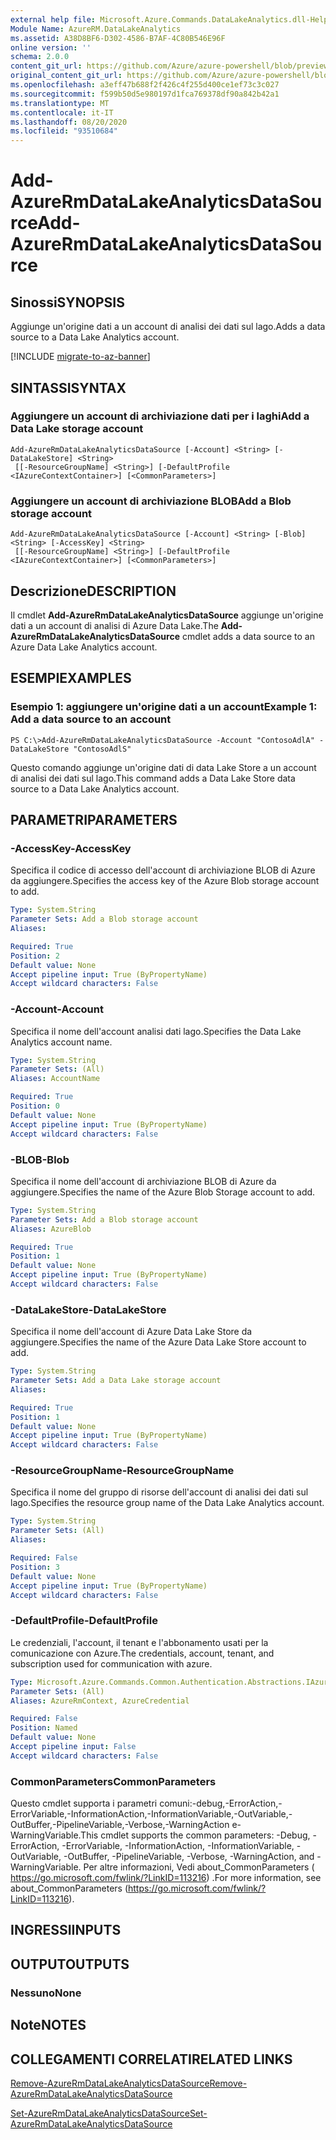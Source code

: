 ```yaml
---
external help file: Microsoft.Azure.Commands.DataLakeAnalytics.dll-Help.xml
Module Name: AzureRM.DataLakeAnalytics
ms.assetid: A38D8BF6-D302-4586-B7AF-4C80B546E96F
online version: ''
schema: 2.0.0
content_git_url: https://github.com/Azure/azure-powershell/blob/preview/src/ResourceManager/DataLakeAnalytics/Commands.DataLakeAnalytics/help/Add-AzureRmDataLakeAnalyticsDataSource.md
original_content_git_url: https://github.com/Azure/azure-powershell/blob/preview/src/ResourceManager/DataLakeAnalytics/Commands.DataLakeAnalytics/help/Add-AzureRmDataLakeAnalyticsDataSource.md
ms.openlocfilehash: a3eff47b688f2f426c4f255d400ce1ef73c3c027
ms.sourcegitcommit: f599b50d5e980197d1fca769378df90a842b42a1
ms.translationtype: MT
ms.contentlocale: it-IT
ms.lasthandoff: 08/20/2020
ms.locfileid: "93510684"
---
```

# <span data-ttu-id="7b2b9-101">Add-AzureRmDataLakeAnalyticsDataSource</span><span class="sxs-lookup"><span data-stu-id="7b2b9-101">Add-AzureRmDataLakeAnalyticsDataSource</span></span>

## <span data-ttu-id="7b2b9-102">Sinossi</span><span class="sxs-lookup"><span data-stu-id="7b2b9-102">SYNOPSIS</span></span>
<span data-ttu-id="7b2b9-103">Aggiunge un'origine dati a un account di analisi dei dati sul lago.</span><span class="sxs-lookup"><span data-stu-id="7b2b9-103">Adds a data source to a Data Lake Analytics account.</span></span>

[!INCLUDE [migrate-to-az-banner](../../includes/migrate-to-az-banner.md)]

## <span data-ttu-id="7b2b9-104">SINTASSI</span><span class="sxs-lookup"><span data-stu-id="7b2b9-104">SYNTAX</span></span>

### <span data-ttu-id="7b2b9-105">Aggiungere un account di archiviazione dati per i laghi</span><span class="sxs-lookup"><span data-stu-id="7b2b9-105">Add a Data Lake storage account</span></span>
```
Add-AzureRmDataLakeAnalyticsDataSource [-Account] <String> [-DataLakeStore] <String>
 [[-ResourceGroupName] <String>] [-DefaultProfile <IAzureContextContainer>] [<CommonParameters>]
```

### <span data-ttu-id="7b2b9-106">Aggiungere un account di archiviazione BLOB</span><span class="sxs-lookup"><span data-stu-id="7b2b9-106">Add a Blob storage account</span></span>
```
Add-AzureRmDataLakeAnalyticsDataSource [-Account] <String> [-Blob] <String> [-AccessKey] <String>
 [[-ResourceGroupName] <String>] [-DefaultProfile <IAzureContextContainer>] [<CommonParameters>]
```

## <span data-ttu-id="7b2b9-107">Descrizione</span><span class="sxs-lookup"><span data-stu-id="7b2b9-107">DESCRIPTION</span></span>
<span data-ttu-id="7b2b9-108">Il cmdlet **Add-AzureRmDataLakeAnalyticsDataSource** aggiunge un'origine dati a un account di analisi di Azure Data Lake.</span><span class="sxs-lookup"><span data-stu-id="7b2b9-108">The **Add-AzureRmDataLakeAnalyticsDataSource** cmdlet adds a data source to an Azure Data Lake Analytics account.</span></span>

## <span data-ttu-id="7b2b9-109">ESEMPI</span><span class="sxs-lookup"><span data-stu-id="7b2b9-109">EXAMPLES</span></span>

### <span data-ttu-id="7b2b9-110">Esempio 1: aggiungere un'origine dati a un account</span><span class="sxs-lookup"><span data-stu-id="7b2b9-110">Example 1: Add a data source to an account</span></span>
```
PS C:\>Add-AzureRmDataLakeAnalyticsDataSource -Account "ContosoAdlA" -DataLakeStore "ContosoAdlS"
```

<span data-ttu-id="7b2b9-111">Questo comando aggiunge un'origine dati di data Lake Store a un account di analisi dei dati sul lago.</span><span class="sxs-lookup"><span data-stu-id="7b2b9-111">This command adds a Data Lake Store data source to a Data Lake Analytics account.</span></span>

## <span data-ttu-id="7b2b9-112">PARAMETRI</span><span class="sxs-lookup"><span data-stu-id="7b2b9-112">PARAMETERS</span></span>

### <span data-ttu-id="7b2b9-113">-AccessKey</span><span class="sxs-lookup"><span data-stu-id="7b2b9-113">-AccessKey</span></span>
<span data-ttu-id="7b2b9-114">Specifica il codice di accesso dell'account di archiviazione BLOB di Azure da aggiungere.</span><span class="sxs-lookup"><span data-stu-id="7b2b9-114">Specifies the access key of the Azure Blob storage account to add.</span></span>

```yaml
Type: System.String
Parameter Sets: Add a Blob storage account
Aliases: 

Required: True
Position: 2
Default value: None
Accept pipeline input: True (ByPropertyName)
Accept wildcard characters: False
```

### <span data-ttu-id="7b2b9-115">-Account</span><span class="sxs-lookup"><span data-stu-id="7b2b9-115">-Account</span></span>
<span data-ttu-id="7b2b9-116">Specifica il nome dell'account analisi dati lago.</span><span class="sxs-lookup"><span data-stu-id="7b2b9-116">Specifies the Data Lake Analytics account name.</span></span>

```yaml
Type: System.String
Parameter Sets: (All)
Aliases: AccountName

Required: True
Position: 0
Default value: None
Accept pipeline input: True (ByPropertyName)
Accept wildcard characters: False
```

### <span data-ttu-id="7b2b9-117">-BLOB</span><span class="sxs-lookup"><span data-stu-id="7b2b9-117">-Blob</span></span>
<span data-ttu-id="7b2b9-118">Specifica il nome dell'account di archiviazione BLOB di Azure da aggiungere.</span><span class="sxs-lookup"><span data-stu-id="7b2b9-118">Specifies the name of the Azure Blob Storage account to add.</span></span>

```yaml
Type: System.String
Parameter Sets: Add a Blob storage account
Aliases: AzureBlob

Required: True
Position: 1
Default value: None
Accept pipeline input: True (ByPropertyName)
Accept wildcard characters: False
```

### <span data-ttu-id="7b2b9-119">-DataLakeStore</span><span class="sxs-lookup"><span data-stu-id="7b2b9-119">-DataLakeStore</span></span>
<span data-ttu-id="7b2b9-120">Specifica il nome dell'account di Azure Data Lake Store da aggiungere.</span><span class="sxs-lookup"><span data-stu-id="7b2b9-120">Specifies the name of the Azure Data Lake Store account to add.</span></span>

```yaml
Type: System.String
Parameter Sets: Add a Data Lake storage account
Aliases: 

Required: True
Position: 1
Default value: None
Accept pipeline input: True (ByPropertyName)
Accept wildcard characters: False
```

### <span data-ttu-id="7b2b9-121">-ResourceGroupName</span><span class="sxs-lookup"><span data-stu-id="7b2b9-121">-ResourceGroupName</span></span>
<span data-ttu-id="7b2b9-122">Specifica il nome del gruppo di risorse dell'account di analisi dei dati sul lago.</span><span class="sxs-lookup"><span data-stu-id="7b2b9-122">Specifies the resource group name of the Data Lake Analytics account.</span></span>

```yaml
Type: System.String
Parameter Sets: (All)
Aliases: 

Required: False
Position: 3
Default value: None
Accept pipeline input: True (ByPropertyName)
Accept wildcard characters: False
```

### <span data-ttu-id="7b2b9-123">-DefaultProfile</span><span class="sxs-lookup"><span data-stu-id="7b2b9-123">-DefaultProfile</span></span>
<span data-ttu-id="7b2b9-124">Le credenziali, l'account, il tenant e l'abbonamento usati per la comunicazione con Azure.</span><span class="sxs-lookup"><span data-stu-id="7b2b9-124">The credentials, account, tenant, and subscription used for communication with azure.</span></span>

```yaml
Type: Microsoft.Azure.Commands.Common.Authentication.Abstractions.IAzureContextContainer
Parameter Sets: (All)
Aliases: AzureRmContext, AzureCredential

Required: False
Position: Named
Default value: None
Accept pipeline input: False
Accept wildcard characters: False
```

### <span data-ttu-id="7b2b9-125">CommonParameters</span><span class="sxs-lookup"><span data-stu-id="7b2b9-125">CommonParameters</span></span>
<span data-ttu-id="7b2b9-126">Questo cmdlet supporta i parametri comuni:-debug,-ErrorAction,-ErrorVariable,-InformationAction,-InformationVariable,-OutVariable,-OutBuffer,-PipelineVariable,-Verbose,-WarningAction e-WarningVariable.</span><span class="sxs-lookup"><span data-stu-id="7b2b9-126">This cmdlet supports the common parameters: -Debug, -ErrorAction, -ErrorVariable, -InformationAction, -InformationVariable, -OutVariable, -OutBuffer, -PipelineVariable, -Verbose, -WarningAction, and -WarningVariable.</span></span> <span data-ttu-id="7b2b9-127">Per altre informazioni, Vedi about_CommonParameters ( https://go.microsoft.com/fwlink/?LinkID=113216) .</span><span class="sxs-lookup"><span data-stu-id="7b2b9-127">For more information, see about_CommonParameters (https://go.microsoft.com/fwlink/?LinkID=113216).</span></span>

## <span data-ttu-id="7b2b9-128">INGRESSI</span><span class="sxs-lookup"><span data-stu-id="7b2b9-128">INPUTS</span></span>

## <span data-ttu-id="7b2b9-129">OUTPUT</span><span class="sxs-lookup"><span data-stu-id="7b2b9-129">OUTPUTS</span></span>

### <span data-ttu-id="7b2b9-130">Nessuno</span><span class="sxs-lookup"><span data-stu-id="7b2b9-130">None</span></span>

## <span data-ttu-id="7b2b9-131">Note</span><span class="sxs-lookup"><span data-stu-id="7b2b9-131">NOTES</span></span>

## <span data-ttu-id="7b2b9-132">COLLEGAMENTI CORRELATI</span><span class="sxs-lookup"><span data-stu-id="7b2b9-132">RELATED LINKS</span></span>

[<span data-ttu-id="7b2b9-133">Remove-AzureRmDataLakeAnalyticsDataSource</span><span class="sxs-lookup"><span data-stu-id="7b2b9-133">Remove-AzureRmDataLakeAnalyticsDataSource</span></span>](./Remove-AzureRmDataLakeAnalyticsDataSource.md)

[<span data-ttu-id="7b2b9-134">Set-AzureRmDataLakeAnalyticsDataSource</span><span class="sxs-lookup"><span data-stu-id="7b2b9-134">Set-AzureRmDataLakeAnalyticsDataSource</span></span>](./Set-AzureRmDataLakeAnalyticsDataSource.md)


